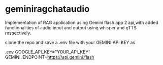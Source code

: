 # geminiragchataudio
Implementation of RAG application using Gemini flash app 2 api,with added functionalities of audio input and output using whisper and gTTS respectively.

clone the repo and save a .env file with your GEMINI API KEY as 

.env
GOOGLE_API_KEY="YOUR_API_KEY"
GEMINI_ENDPOINT=https://api.gemini.flash
